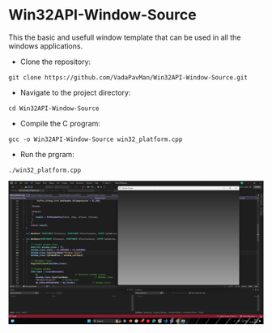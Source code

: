 # Win32API-Window-Source
This the basic and usefull window template that can be used in all the windows applications.

- Clone the repository:
```
git clone https://github.com/VadaPavMan/Win32API-Window-Source.git
```

- Navigate to the project directory:
```
cd Win32API-Window-Source
```

- Compile the C program:
```
gcc -o Win32API-Window-Source win32_platform.cpp
```

- Run the prgram:
```
./win32_platform.cpp
```
![imgC](assets/image.jpg)
